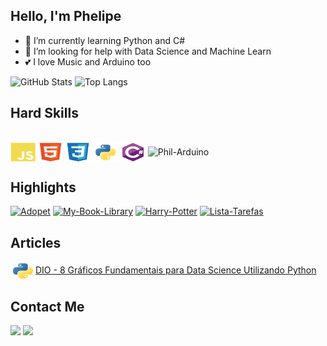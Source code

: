 ## Hello, I'm Phelipe

- 🌱 I’m currently learning Python and C#
- 🤞 I’m looking for help with Data Science and Machine Learn
- 💕 I love Music and Arduino too


![GitHub Stats](https://github-readme-stats.vercel.app/api?username=philtisoni&theme=transparent&bg_color=000&border_color=30A3DC&show_icons=true&icon_color=30A3DC&title_color=E94D5F&text_color=FFF)
![Top Langs](https://github-readme-stats-git-masterrstaa-rickstaa.vercel.app/api/top-langs/?username=philtisoni&bg_color=000&border_color=30A3DC&title_color=E94D5F&text_color=FFF)

## Hard Skills

<div style="display: inline_block"><br>
  <img align="center" alt="Phil-Js" height="30" width="40" src="https://raw.githubusercontent.com/devicons/devicon/master/icons/javascript/javascript-plain.svg">
  <img align="center" alt="Phil-HTML" height="30" width="40" src="https://raw.githubusercontent.com/devicons/devicon/master/icons/html5/html5-original.svg">
  <img align="center" alt="Phil-CSS" height="30" width="40" src="https://raw.githubusercontent.com/devicons/devicon/master/icons/css3/css3-original.svg">
  <img align="center" alt="Phil-Python" height="30" width="40" src="https://raw.githubusercontent.com/devicons/devicon/master/icons/python/python-original.svg">
  <img align="center" alt="Phil-Csharp" height="30" width="40" src="https://raw.githubusercontent.com/devicons/devicon/master/icons/csharp/csharp-original.svg">
  <img align="center" alt="Phil-Arduino" height="30" width="40" src="https://cdn.jsdelivr.net/gh/devicons/devicon/icons/arduino/arduino-original.svg"">
</div>


## Highlights

[![Adopet](https://github-readme-stats.vercel.app/api/pin/?username=philtisoni&repo=Alura.Adopet&bg_color=000&border_color=30A3DC&show_icons=true&icon_color=30A3DC&title_color=E94D5F&text_color=FFF)](https://github.com/PhilTisoni/Alura.Adopet)  [![My-Book-Library](https://github-readme-stats.vercel.app/api/pin/?username=philtisoni&repo=CodeRDIversity-My_Book_Library&bg_color=000&border_color=30A3DC&show_icons=true&icon_color=30A3DC&title_color=E94D5F&text_color=FFF)](https://github.com/PhilTisoni/CodeRDIversity-My_Book_Library)
[![Harry-Potter](https://github-readme-stats.vercel.app/api/pin/?username=philtisoni&repo=Arduino-Harry_Potter_Theme&bg_color=000&border_color=30A3DC&show_icons=true&icon_color=30A3DC&title_color=E94D5F&text_color=FFF)](https://github.com/PhilTisoni/Arduino-Harry_Potter_Theme)  [![Lista-Tarefas](https://github-readme-stats.vercel.app/api/pin/?username=philtisoni&repo=CodeRDIversity-API_Lista_Tarefas&bg_color=000&border_color=30A3DC&show_icons=true&icon_color=30A3DC&title_color=E94D5F&text_color=FFF)](https://github.com/PhilTisoni/CodeRDIversity-API_Lista_Tarefas) 

## Articles

<img align="center" alt="Phil-Python" height="30" width="40" src="https://raw.githubusercontent.com/devicons/devicon/master/icons/python/python-original.svg">[DIO - 8 Gráficos Fundamentais para Data Science Utilizando Python](https://web.dio.me/articles/8-graficos-fundamentais-para-data-science-utilizando-python?back=%2Farticles&page=1&order=oldest)

## Contact Me
 
<div> 
  <a href = mailto:phelipe.tisoni@gmail.com><img src="https://img.shields.io/badge/-Gmail-%23333?style=for-the-badge&logo=gmail&logoColor=white" target="_blank"></a>
  <a href="https://www.linkedin.com/in/phelipetisoni/" target="_blank"><img src="https://img.shields.io/badge/-LinkedIn-%230077B5?style=for-the-badge&logo=linkedin&logoColor=white" target="_blank"></a> 
  
</div>
